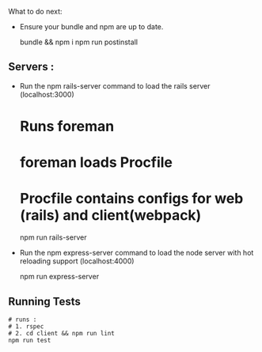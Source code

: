 What to do next:

  - Ensure your bundle and npm are up to date.

      bundle && npm i
      npm run postinstall


## Servers :

- Run the npm rails-server command to load the rails server (localhost:3000)

    # Runs foreman
    # foreman loads  Procfile
    # Procfile contains configs for web (rails) and client(webpack)
    npm run rails-server

- Run the npm express-server command to load the node server with hot reloading support (localhost:4000)

    npm run express-server

## Running Tests

    # runs :
    # 1. rspec
    # 2. cd client && npm run lint
    npm run test
